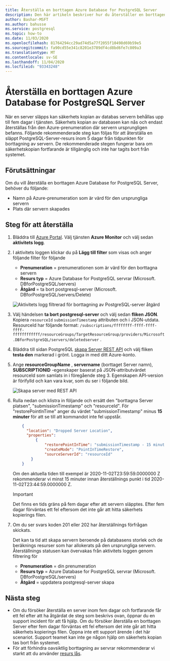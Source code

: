 ```yaml
---
title: Återställa en borttagen Azure Database for PostgreSQL Server
description: Den här artikeln beskriver hur du återställer en borttagen server i Azure Database for PostgreSQL att använda Azure Portal.
author: Bashar-MSFT
ms.author: bahusse
ms.service: postgresql
ms.topic: how-to
ms.date: 11/03/2020
ms.openlocfilehash: 81764294cc29ad74d5a77f2055f10498d69b59e5
ms.sourcegitcommit: fa90cd55e341c8201e3789df4cd8bd6fe7c809a3
ms.translationtype: MT
ms.contentlocale: sv-SE
ms.lasthandoff: 11/04/2020
ms.locfileid: "93343248"
---
```

# <a name="restore-a-dropped-azure-database-for-postgresql-server"></a>Återställa en borttagen Azure Database for PostgreSQL Server

När en server släpps kan säkerhets kopian av databas servern behållas upp till fem dagar i tjänsten. Säkerhets kopian av databasen kan nås och endast återställas från den Azure-prenumeration där servern ursprungligen befanns. Följande rekommenderade steg kan följas för att återställa en släppt PostgreSQL-Server-resurs inom 5 dagar från tidpunkten för borttagning av servern. De rekommenderade stegen fungerar bara om säkerhetskopian fortfarande är tillgänglig och inte har tagits bort från systemet. 

## <a name="pre-requisites"></a>Förutsättningar
Om du vill återställa en borttagen Azure Database for PostgreSQL Server, behöver du följande:
- Namn på Azure-prenumeration som är värd för den ursprungliga servern
- Plats där servern skapades

## <a name="steps-to-restore"></a>Steg för att återställa

1. Bläddra till [Azure Portal](https://portal.azure.com/#blade/Microsoft_Azure_ActivityLog/ActivityLogBlade). Välj tjänsten **Azure Monitor** och välj sedan **aktivitets logg**.

2. I aktivitets loggen klickar du på **Lägg till filter** som visas och anger följande filter för följande

    - **Prenumeration** = prenumerationen som är värd för den borttagna servern
    - **Resurs typ** = Azure Database for PostgreSQL servrar (Microsoft. DBforPostgreSQL/servers)
    - **Åtgärd** = ta bort postgresql-server (Microsoft. DBforPostgreSQL/servers/Delete)
 
    ![Aktivitets logg filtrerad för borttagning av PostgreSQL-server åtgärd](./media/howto-restore-dropped-server/activity-log-azure.png)

3. Välj händelsen **ta bort postgresql-server** och välj sedan **fliken JSON**. Kopiera `resourceId` `submissionTimestamp` attributen och i JSON-utdata. ResourceId har följande format: `/subscriptions/ffffffff-ffff-ffff-ffff-ffffffffffff/resourceGroups/TargetResourceGroup/providers/Microsoft.DBforPostgreSQL/servers/deletedserver` .


 4. Bläddra till sidan PostgreSQL [skapa Server REST API](/rest/api/PostgreSQL/servers/create) och välj fliken **testa den** markerad i grönt. Logga in med ditt Azure-konto.

 5. Ange **resourceGroupName** , **servername** (borttaget Server namn), **SUBSCRIPTIONID** -egenskaper baserat på JSON-attributvärdet resourceId som samlats in i föregående steg 3. Egenskapen API-version är förifylld och kan vara kvar, som du ser i följande bild.

    ![Skapa server med REST API](./media/howto-restore-dropped-server/create-server-from-rest-api-azure.png)
  
 6. Rulla nedan och klistra in följande och ersätt den "borttagna Server platsen", "submissionTimestamp" och "resourceId". För "restorePointInTime" anger du värdet "submissionTimestamp" minus **15 minuter** för att se till att kommandot inte fel uppstår.
    ```json
        {
          "location": "Dropped Server Location",  
          "properties": 
              {
                  "restorePointInTime": "submissionTimestamp - 15 minutes",
                  "createMode": "PointInTimeRestore",
                  "sourceServerId": "resourceId"
            }
        }
    ```
    Om den aktuella tiden till exempel är 2020-11-02T23:59:59.0000000 Z rekommenderar vi minst 15 minuter innan återställnings punkt i tid 2020-11-02T23:44:59.0000000 Z.
    > [!Important]
    > Det finns en tids gräns på fem dagar efter att servern släpptes. Efter fem dagar förväntas ett fel eftersom det inte går att hitta säkerhets kopierings filen.
    
7. Om du ser svars koden 201 eller 202 har återställnings förfrågan skickats. 

    Det kan ta tid att skapa servern beroende på databasens storlek och de beräknings resurser som har allokerats på den ursprungliga servern. Återställnings statusen kan övervakas från aktivitets loggen genom filtrering för 
   - **Prenumeration** = din prenumeration
   - **Resurs typ** = Azure Database for PostgreSQL servrar (Microsoft. DBforPostgreSQL/servers) 
   - **Åtgärd** = uppdatera postgresql-server skapa

## <a name="next-steps"></a>Nästa steg
- Om du försöker återställa en server inom fem dagar och fortfarande får ett fel efter att ha åtgärdat de steg som beskrivs ovan, öppnar du en support incident för att få hjälp. Om du försöker återställa en borttagen Server efter fem dagar förväntas ett fel eftersom det inte går att hitta säkerhets kopierings filen. Öppna inte ett support ärende i det här scenariot. Support teamet kan inte ge någon hjälp om säkerhets kopian tas bort från systemet. 
- För att förhindra oavsiktlig borttagning av servrar rekommenderar vi starkt att du använder [resurs lås](https://techcommunity.microsoft.com/t5/azure-database-for-PostgreSQL/preventing-the-disaster-of-accidental-deletion-for-your-PostgreSQL/ba-p/825222).
